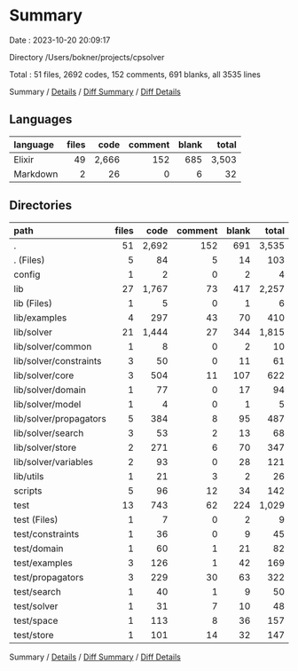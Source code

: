 # Summary

Date : 2023-10-20 20:09:17

Directory /Users/bokner/projects/cpsolver

Total : 51 files,  2692 codes, 152 comments, 691 blanks, all 3535 lines

Summary / [Details](details.md) / [Diff Summary](diff.md) / [Diff Details](diff-details.md)

## Languages
| language | files | code | comment | blank | total |
| :--- | ---: | ---: | ---: | ---: | ---: |
| Elixir | 49 | 2,666 | 152 | 685 | 3,503 |
| Markdown | 2 | 26 | 0 | 6 | 32 |

## Directories
| path | files | code | comment | blank | total |
| :--- | ---: | ---: | ---: | ---: | ---: |
| . | 51 | 2,692 | 152 | 691 | 3,535 |
| . (Files) | 5 | 84 | 5 | 14 | 103 |
| config | 1 | 2 | 0 | 2 | 4 |
| lib | 27 | 1,767 | 73 | 417 | 2,257 |
| lib (Files) | 1 | 5 | 0 | 1 | 6 |
| lib/examples | 4 | 297 | 43 | 70 | 410 |
| lib/solver | 21 | 1,444 | 27 | 344 | 1,815 |
| lib/solver/common | 1 | 8 | 0 | 2 | 10 |
| lib/solver/constraints | 3 | 50 | 0 | 11 | 61 |
| lib/solver/core | 3 | 504 | 11 | 107 | 622 |
| lib/solver/domain | 1 | 77 | 0 | 17 | 94 |
| lib/solver/model | 1 | 4 | 0 | 1 | 5 |
| lib/solver/propagators | 5 | 384 | 8 | 95 | 487 |
| lib/solver/search | 3 | 53 | 2 | 13 | 68 |
| lib/solver/store | 2 | 271 | 6 | 70 | 347 |
| lib/solver/variables | 2 | 93 | 0 | 28 | 121 |
| lib/utils | 1 | 21 | 3 | 2 | 26 |
| scripts | 5 | 96 | 12 | 34 | 142 |
| test | 13 | 743 | 62 | 224 | 1,029 |
| test (Files) | 1 | 7 | 0 | 2 | 9 |
| test/constraints | 1 | 36 | 0 | 9 | 45 |
| test/domain | 1 | 60 | 1 | 21 | 82 |
| test/examples | 3 | 126 | 1 | 42 | 169 |
| test/propagators | 3 | 229 | 30 | 63 | 322 |
| test/search | 1 | 40 | 1 | 9 | 50 |
| test/solver | 1 | 31 | 7 | 10 | 48 |
| test/space | 1 | 113 | 8 | 36 | 157 |
| test/store | 1 | 101 | 14 | 32 | 147 |

Summary / [Details](details.md) / [Diff Summary](diff.md) / [Diff Details](diff-details.md)
